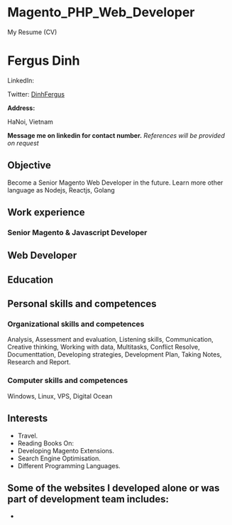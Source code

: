 # Magento_PHP_Web_Developer
My Resume (CV)

Fergus Dinh
===============

LinkedIn: 

Twitter: [DinhFergus](https://twitter.com/DinhFergus)


**Address:** 

HaNoi, Vietnam

**Message me on linkedin for contact number.** 
*References will be provided on request*

## Objective

Become a Senior Magento Web Developer in the future. Learn more other language as Nodejs, Reactjs, Golang

## Work experience

### Senior Magento & Javascript Developer

## Web Developer

## Education

## Personal skills and competences

### Organizational skills and competences
Analysis, Assessment and evaluation, Listening skills, Communication, Creative thinking, Working with data, Multitasks, Conflict Resolve, Documenttation, Developing strategies, Development Plan, Taking Notes, Research and Report.

### Computer skills and competences
Windows, Linux, VPS, Digital Ocean

## Interests

- Travel.
- Reading Books On:
 - Developing Magento Extensions.
 - Search Engine Optimisation.
 - Different Programming Languages.

## Some of the websites I developed alone or was part of development team includes:
-
